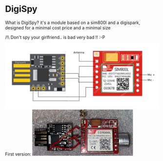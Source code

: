 # DigiSpy
                          
What is DigiSpy?
it's a module based on a sim800l and a digispark, designed for a minimal cost price and a minimal size

/!\ Don't spy your girlfriend.. is bad very bad !! :-P

![Screenshot](Schematic.png)
First version:
![Screenshot](first_test.png)
